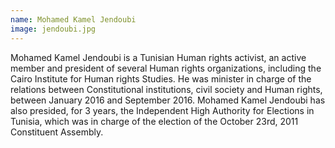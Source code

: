 ```yaml
---
name: Mohamed Kamel Jendoubi
image: jendoubi.jpg
---
```

Mohamed Kamel Jendoubi is a Tunisian Human rights activist, an active member and president of several Human rights organizations, including the Cairo Institute for Human rights Studies. He was minister in charge of the relations between Constitutional institutions, civil society and Human rights, between January 2016 and September 2016. Mohamed Kamel Jendoubi has also presided, for 3 years, the Independent High Authority for Elections in Tunisia, which was in charge of the election of the October 23rd, 2011 Constituent Assembly.
